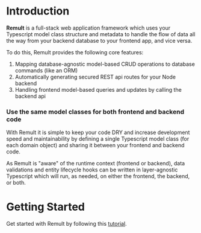 # Introduction 

**Remult** is a full-stack web application framework which uses your Typescript model class structure and metadata to handle the flow of data all the way from your backend database to your frontend app, and vice versa. 

To do this, Remult provides the following core features:
1. Mapping database-agnostic model-based CRUD operations to database commands (like an ORM)
2. Automatically generating secured REST api routes for your Node backend
3. Handling frontend model-based queries and updates by calling the backend api


### Use the same model classes for both frontend and backend code
With Remult it is simple to keep your code DRY and increase development speed and maintainability by defining a single Typescript model class (for each domain object) and sharing it between your frontend and backend code. 

As Remult is "aware" of the runtime context (frontend or backend), data validations and entity lifecycle hooks can be written in layer-agnostic Typescript which will run, as needed, on either the frontend, the backend, or both.

# Getting Started
Get started with Remult by following this [tutorial](./tutorial-react.md).